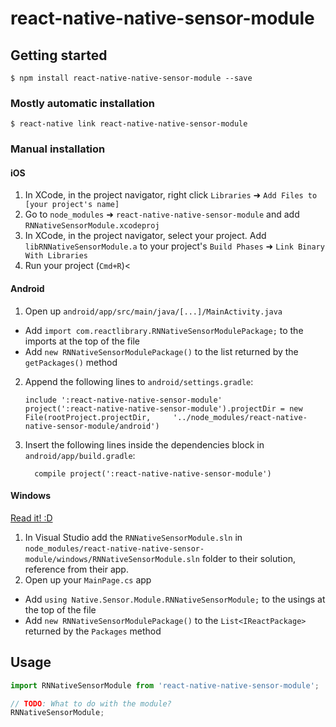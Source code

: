 
# react-native-native-sensor-module

## Getting started

`$ npm install react-native-native-sensor-module --save`

### Mostly automatic installation

`$ react-native link react-native-native-sensor-module`

### Manual installation


#### iOS

1. In XCode, in the project navigator, right click `Libraries` ➜ `Add Files to [your project's name]`
2. Go to `node_modules` ➜ `react-native-native-sensor-module` and add `RNNativeSensorModule.xcodeproj`
3. In XCode, in the project navigator, select your project. Add `libRNNativeSensorModule.a` to your project's `Build Phases` ➜ `Link Binary With Libraries`
4. Run your project (`Cmd+R`)<

#### Android

1. Open up `android/app/src/main/java/[...]/MainActivity.java`
  - Add `import com.reactlibrary.RNNativeSensorModulePackage;` to the imports at the top of the file
  - Add `new RNNativeSensorModulePackage()` to the list returned by the `getPackages()` method
2. Append the following lines to `android/settings.gradle`:
  	```
  	include ':react-native-native-sensor-module'
  	project(':react-native-native-sensor-module').projectDir = new File(rootProject.projectDir, 	'../node_modules/react-native-native-sensor-module/android')
  	```
3. Insert the following lines inside the dependencies block in `android/app/build.gradle`:
  	```
      compile project(':react-native-native-sensor-module')
  	```

#### Windows
[Read it! :D](https://github.com/ReactWindows/react-native)

1. In Visual Studio add the `RNNativeSensorModule.sln` in `node_modules/react-native-native-sensor-module/windows/RNNativeSensorModule.sln` folder to their solution, reference from their app.
2. Open up your `MainPage.cs` app
  - Add `using Native.Sensor.Module.RNNativeSensorModule;` to the usings at the top of the file
  - Add `new RNNativeSensorModulePackage()` to the `List<IReactPackage>` returned by the `Packages` method


## Usage
```javascript
import RNNativeSensorModule from 'react-native-native-sensor-module';

// TODO: What to do with the module?
RNNativeSensorModule;
```
  